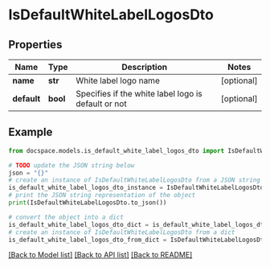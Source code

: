 # IsDefaultWhiteLabelLogosDto


## Properties

Name | Type | Description | Notes
------------ | ------------- | ------------- | -------------
**name** | **str** | White label logo name | [optional] 
**default** | **bool** | Specifies if the white label logo is default or not | [optional] 

## Example

```python
from docspace.models.is_default_white_label_logos_dto import IsDefaultWhiteLabelLogosDto

# TODO update the JSON string below
json = "{}"
# create an instance of IsDefaultWhiteLabelLogosDto from a JSON string
is_default_white_label_logos_dto_instance = IsDefaultWhiteLabelLogosDto.from_json(json)
# print the JSON string representation of the object
print(IsDefaultWhiteLabelLogosDto.to_json())

# convert the object into a dict
is_default_white_label_logos_dto_dict = is_default_white_label_logos_dto_instance.to_dict()
# create an instance of IsDefaultWhiteLabelLogosDto from a dict
is_default_white_label_logos_dto_from_dict = IsDefaultWhiteLabelLogosDto.from_dict(is_default_white_label_logos_dto_dict)
```
[[Back to Model list]](../README.md#documentation-for-models) [[Back to API list]](../README.md#documentation-for-api-endpoints) [[Back to README]](../README.md)



